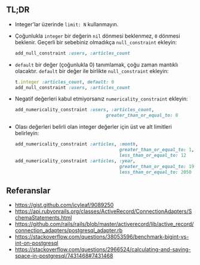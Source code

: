 ## TL;DR

- Integer'lar üzerinde `limit: N` kullanmayın.

- Çoğunlukla `integer` bir değerin `nil` dönmesi beklenmez, `0` dönmesi beklenir. Geçerli bir sebebiniz olmadıkça `null_constraint` ekleyin:

  ```ruby
  add_null_constraint :users, :articles_count
  ```

- `default` bir değer (çoğunlukla 0) tanımlamak, çoğu zaman mantıklı olacaktır. `default` bir değer ile birlikte `null_constraint` ekleyin:

  ```ruby
  t.integer :articles_count, default: 0
  add_null_constraint :users, :articles_count
  ```

- Negatif değerleri kabul etmiyorsanız `numericality_constraint` ekleyin:

  ```ruby
  add_numericality_constraint :users, :articles_count,
                                    greater_than_or_equal_to: 0
  ```

- Olası değerleri belirli olan integer değerler için üst ve alt limitleri belirleyin:

  ```ruby
  add_numericality_constraint :articles, :month,
                                         greater_than_or_equal_to: 1,
                                         less_than_or_equal_to: 12
  add_numericality_constraint :articles, :year,
                                         greater_than_or_equal_to: 1950,
                                         less_than_or_equal_to: 2050
  ```

## Referanslar

- https://gist.github.com/icyleaf/9089250
- https://api.rubyonrails.org/classes/ActiveRecord/ConnectionAdapters/SchemaStatements.html
- https://github.com/rails/rails/blob/master/activerecord/lib/active_record/connection_adapters/postgresql_adapter.rb
- https://stackoverflow.com/questions/38053596/benchmark-bigint-vs-int-on-postgresql
- https://stackoverflow.com/questions/2966524/calculating-and-saving-space-in-postgresql/7431468#7431468

